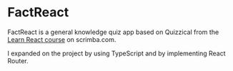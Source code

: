 # FactReact
FactReact is a general knowledge quiz app based on Quizzical from the [Learn React course](https://v2.scrimba.com/learn-react-c0e) on scrimba.com.

I expanded on the project by using TypeScript and by implementing React Router.